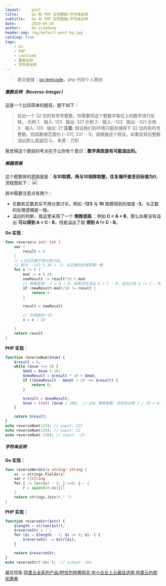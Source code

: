 ```yaml
---
layout:     post
title:      Go 和 PHP 实现整数/字符串反转
subtitle:   Go 和 PHP 实现整数/字符串反转
date:       2020-04-20
author:     he xiaodong
header-img: img/default-post-bg.jpg
catalog: true
tags:
    - Go
    - PHP
    - LeetCode
    - 整数反转
    - 字符串反转
---
```


> 原文链接：[go leetcode](https://github.com/wx-satellite/learning-algorithm)，php 代码个人原创

##### 整数反转（Reverse-Integer）
这是一个比较简单的题目，题干如下：
> 给出一个 32 位的有符号整数，你需要将这个整数中每位上的数字进行反转。
示例 1:
&nbsp;&nbsp;输入: 123
&nbsp;&nbsp;输出: 321
示例 2:
&nbsp;&nbsp;输入: -123
&nbsp;&nbsp;输出: -321
示例 3:
&nbsp;&nbsp;输入: 120
&nbsp;&nbsp;输出: 21
**注意:**
假设我们的环境只能存储得下 32 位的有符号整数，则其数值范围为 [−231,  231 − 1]。请根据这个假设，如果反转后整数溢出那么就返回 0。
来源：力扣

我觉得这个题目的考点在于让你有个意识：**数字类型是有可能溢出的。**

##### 解题思路
这个题整体的思路就是：**与10取模，再与10相除取整，往复循环直至目标值为0**，流程图如下：
![](https://cdn.learnku.com/uploads/images/202004/10/21280/VkoCxHWjhy.jpg!large)

其中需要注意点有两个：
* 负数和正数其实不用分类讨论，例如 **-123** 与 **10** 取模得到的值是 **-3**，与正数的处理逻辑是一致。
* 溢出的判断，我这里采用了一个 **倒推思路** ：例如 **C = A + B**，那么如果没有溢出 **可以得到 A = C - B**，但是溢出了就 **得到 A != C - B**。


**Go 实现**：
```go
func reverse(x int) int {
    var (
        result = 0
    )
    // x为正负数不用分类讨论。
    // 因为：-123 % 10 = -3，与正数的处理逻辑一致
    for x != 0 {
        mod := x % 10
        newResult := result*10 + mod
        // 倒推思路： C = A + B，如果没有溢出 A = C - B，溢出之后 A != C - B
        if (newResult-mod)/10 != result {
            return 0
        }

        result = newResult

        // 去掉最后一位
        x = x / 10

    }
    return result
}
```

**PHP 实现**：
```php
function reverseNum($num) {
    $result = 0;
    while ($num !== 0) {
        $mod = $num % 10;
        $newResult = $result * 10 + $mod;
        if (($newResult - $mod) / 10 !== $result) {
            return 0;
        }

        $result = $newResult;
        $num = (int) ($num / 10);  // php 需要取整，否则会出现 1 / 10 = 0.1
    }

    return $result;
}
echo reverseNum(123); // ouput: 321
echo reverseNum(120); // ouput: 21
echo reverseNum(-120); // ouput: -21
```

##### 字符串反转
**Go 实现：**
```go
func reverseWords1(s string) string {
	ss := strings.Fields(s)
	var r []string
	for j := len(ss) - 1; j >=0; j-- {
		r = append(r,ss[j])
	}
	return strings.Join(r," ")
}
```

**PHP 实现：**
```php
function reverseStr($str) {
    $length = strlen($str);
    $reverseStr = '';
    for ($i = $length - 1; $i >= 0; $i--) {
        $reverseStr .= $str[$i];
    }

    return $reverseStr;
}
echo reverseStr('abc');  // output: cba
```


最后恰饭 [阿里云全系列产品/短信包特惠购买 中小企业上云最佳选择 阿里云内部优惠券](https://www.aliyun.com/minisite/goods?userCode=0amqgcs9)